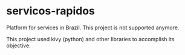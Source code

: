 # servicos-rapidos
Platform for services in Brazil. This project is not supported anymore.

This project used kivy (python) and other libraries to accomplish its objective.
